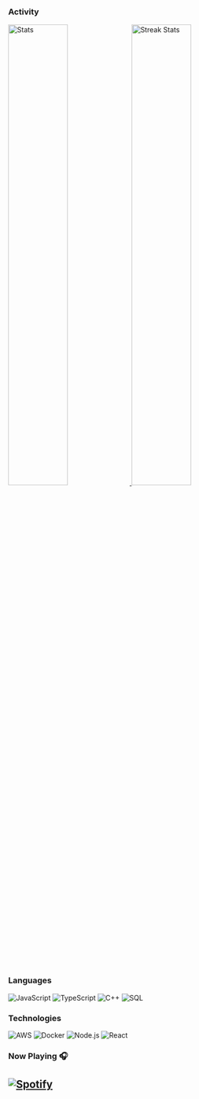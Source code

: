 ### Activity
<a href="https://github-readme-stats.vercel.app">
  <img width="49%" alt="Stats" src="https://github-readme-stats.vercel.app/api?&count_private=true&include_all_commits=true&username=Flew2k&theme=onedark&custom_title=GitHub+Stats&hide_border=true"/>
    </a>
    <a href="https://github-readme-streak-stats.herokuapp.com">
<img width="49%" alt="Streak Stats" src="https://github-readme-streak-stats.herokuapp.com/?user=Flew2k&theme=onedark&hide_border=true"/>
    </a>



### Languages

![JavaScript](https://img.shields.io/badge/-JavaScript-000?&logo=JavaScript)
![TypeScript](https://img.shields.io/badge/-TypeScript-000?&logo=TypeScript)
![C++](https://img.shields.io/badge/-C++-000?&logo=c%2b%2b&logoColor=00599C)
![SQL](https://img.shields.io/badge/-SQL-000?&logo=MySQL)

### Technologies

![AWS](https://img.shields.io/badge/-AWS-000?&logo=Amazon-AWS&logoColor=F90)
![Docker](https://img.shields.io/badge/-Docker-000?&logo=Docker)
![Node.js](https://img.shields.io/badge/-Node.js-000?&logo=node.js)
![React](https://img.shields.io/badge/-React-000?&logo=React)

<!--
**Flew2k/Flew2k** is a ✨ _special_ ✨ repository because its `README.md` (this file) appears on your GitHub profile.
Here are some ideas to get you started:
- 🔭 I’m currently working on ...
- 🌱 I’m currently learning ...
- 👯 I’m looking to collaborate on ...
- 🤔 I’m looking for help with ...
- 💬 Ask me about ...
- 📫 How to reach me: ...
- 😄 Pronouns: ...
- ⚡ Fun fact: ...
-->

### Now Playing 🎧

[![Spotify](https://github-readme-remake.vercel.app/api/spotify)](https://open.spotify.com/album/3XzSOIE6zGLliuqsVGLmUc?highlight=spotify:track:2JvzF1RMd7lE3KmFlsyZD8)
<br/>
---
